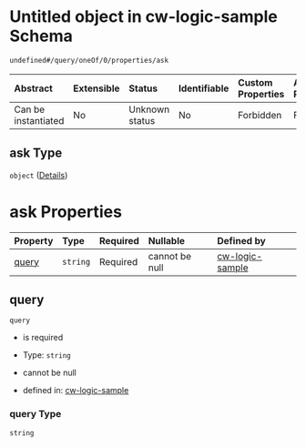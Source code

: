 # Untitled object in cw-logic-sample Schema

```txt
undefined#/query/oneOf/0/properties/ask
```



| Abstract            | Extensible | Status         | Identifiable | Custom Properties | Additional Properties | Access Restrictions | Defined In                                                                   |
| :------------------ | :--------- | :------------- | :----------- | :---------------- | :-------------------- | :------------------ | :--------------------------------------------------------------------------- |
| Can be instantiated | No         | Unknown status | No           | Forbidden         | Forbidden             | none                | [cw-logic-sample.json\*](schema/cw-logic-sample.json "open original schema") |

## ask Type

`object` ([Details](cw-logic-sample-querymsg-oneof-ask-properties-ask.md))

# ask Properties

| Property        | Type     | Required | Nullable       | Defined by                                                                                                                                          |
| :-------------- | :------- | :------- | :------------- | :-------------------------------------------------------------------------------------------------------------------------------------------------- |
| [query](#query) | `string` | Required | cannot be null | [cw-logic-sample](cw-logic-sample-querymsg-oneof-ask-properties-ask-properties-query.md "undefined#/query/oneOf/0/properties/ask/properties/query") |

## query



`query`

*   is required

*   Type: `string`

*   cannot be null

*   defined in: [cw-logic-sample](cw-logic-sample-querymsg-oneof-ask-properties-ask-properties-query.md "undefined#/query/oneOf/0/properties/ask/properties/query")

### query Type

`string`
